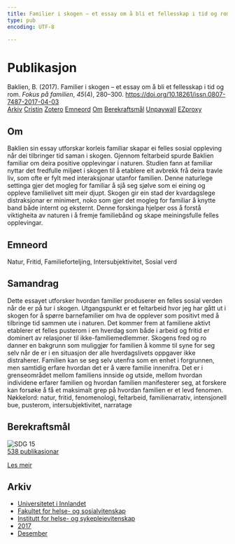 ```yaml
---
title: Familier i skogen – et essay om å bli et fellesskap i tid og rom
type: pub
encoding: UTF-8

---
```

<h1>Publikasjon</h1>
<article id="csl-bib-container-9WF4FHSN" class="csl-bib-container">
  <div class="csl-bib-body"> <div class="csl-entry">Baklien, B. (2017). Familier i skogen – et essay om å bli et fellesskap i tid og rom. <i>Fokus på familien</i>, <i>45</i>(4), 280–300. <a href="https://doi.org/10.18261/issn.0807-7487-2017-04-03">https://doi.org/10.18261/issn.0807-7487-2017-04-03</a></div> </div>
  <div class="csl-bib-buttons">
    <a href="#taxonomy-article-9WF4FHSN" alt="archive" class="csl-bib-button">Arkiv</a>
    <a href="https://app.cristin.no/results/show.jsf?id=1523068" alt="Cristin" class="csl-bib-button">Cristin</a>
    <a href="http://zotero.org/groups/5881554/items/9WF4FHSN" alt="Zotero" class="csl-bib-button">Zotero</a>
    <a href="#keywords-article-9WF4FHSN" alt="keywords" class="csl-bib-button">Emneord</a>
    <a href="#about-article-9WF4FHSN" alt="about_pub" class="csl-bib-button">Om</a>
    <a href="#sdg-article-9WF4FHSN" alt="sdg" class="csl-bib-button">Berekraftsmål</a>
    <a href="https://hdl.handle.net/11250/2485526" alt="Unpaywall" class="csl-bib-button">Unpaywall</a>
    <a href="https://hdl.handle.net/11250/2485526" alt="EZproxy" class="csl-bib-button">EZproxy</a>
  </div>
  <div id="csl-bib-meta-container-9WF4FHSN"></div>
</article>
<div id="csl-bib-meta-9WF4FHSN" class="csl-bib-meta">
  <article id="about-article-9WF4FHSN" class="about_pub-article">
    <h1>Om</h1>
    Baklien sin essay utforskar korleis familiar skapar ei felles sosial oppleving når dei tilbringer tid saman i skogen. Gjennom feltarbeid spurde Baklien familiar om deira positive opplevingar i naturen. Studien fann at familiar nyttar det fredfulle miljøet i skogen til å etablere eit avbrekk frå deira travle liv, som ofte er fylt med interaksjonar utanfor familien. Denne naturlege settinga gjer det mogleg for familiar å sjå seg sjølve som ei eining og oppleve familielivet sitt meir djupt. Skogen gir ein stad der kvardagslege distraksjonar er minimert, noko som gjer det mogleg for familiar å knytte band både internt og eksternt. Denne forskinga hjelper oss å forstå viktigheita av naturen i å fremje familiebånd og skape meiningsfulle felles opplevingar.
  </article>
  <article id="keywords-article-9WF4FHSN" class="keywords-article">
    <h1>Emneord</h1>
    Natur, Fritid, Familieforteljing, Intersubjektivitet, Sosial verd
  </article>
  <article id="abstract-article-9WF4FHSN" class="abstract-article">
    <h1>Samandrag</h1>
    Dette essayet utforsker hvordan familier produserer en felles sosial verden når de er på 
tur i skogen. Utgangspunkt er et feltarbeid hvor jeg har gått ut i skogen for å spørre 
barnefamilier om hva de opplever som positivt med å tilbringe tid sammen ute i naturen. 
Det kommer frem at familiene aktivt etablerer et felles pusterom i en hverdag som både i 
arbeid og fritid er dominert av relasjoner til ikke-familiemedlemmer. Skogens fred og ro 
danner en bakgrunn som muliggjør for familien å komme til syne for seg selv når de er i 
en situasjon der alle hverdagslivets oppgaver ikke distraherer. Familien kan se seg selv 
utenfra som en enhet i forgrunnen, men samtidig erfare hvordan det er å være familie 
innenifra. Det er i grenseområdet mellom familiens innside og utside, mellom hvordan 
individene erfarer familien og hvordan familien manifesterer seg, at forskere kan forsøke 
å få et maksimalt grep på hvordan familien er et levd fenomen. 
Nøkkelord: natur, fritid, fenomenologi, feltarbeid, familienarrativ, intensjonell bue, 
pusterom, intersubjektivitet, narratage
  </article>
  <article id="sdg-article-9WF4FHSN" class="sdg-article">
    <h1>Berekraftsmål</h1>
    <div class="sdg-container"><div id="sdg15" class="sdg">
        <img src="{{< params subfolder >}}images/sdg/sdg15_nn.png" class="image" alt="SDG 15">
        <div class="sdg-overlay">
          <a href="{{< params subfolder >}}nn/archive/?sdg=15#archive" class="sdg-publication-count"><span>538</span> publikasjonar</a>
          <p><a href="https://fn.no/om-fn/fns-baerekraftsmaal/livet-paa-land?lang=nno-NO" class="sdg-read-more">Les meir</a></p>
        </div>
      </div></div>
  </article>
  <article id="taxonomy-article-9WF4FHSN" class="taxonomy-article">
    <h1>Arkiv</h1>
    <ul>
      <li><a href="{{< params subfolder >}}nn/archive/?key=3DCRN523">Universitetet i Innlandet</a></li>
      <li><a href="{{< params subfolder >}}nn/archive/?key=IDKFS3MX">Fakultet for helse- og sosialvitenskap</a></li>
      <li><a href="{{< params subfolder >}}nn/archive/?key=GTV4ECMZ">Institutt for helse- og sykepleievitenskap</a></li>
      <li><a href="{{< params subfolder >}}nn/archive/?key=QV2QKSDS">2017</a></li>
      <li><a href="{{< params subfolder >}}nn/archive/?key=QINBWVSR">Desember</a></li>
    </ul>
  </article>
</div>
